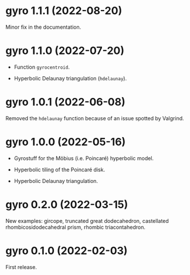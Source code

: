 # gyro 1.1.1 (2022-08-20)

Minor fix in the documentation.


# gyro 1.1.0 (2022-07-20)

- Function `gyrocentroid`.

- Hyperbolic Delaunay triangulation (`hdelaunay`).


# gyro 1.0.1 (2022-06-08)

Removed the `hdelaunay` function because of an issue spotted by Valgrind.


# gyro 1.0.0 (2022-05-16)

- Gyrostuff for the Möbius (i.e. Poincaré) hyperbolic model.

- Hyperbolic tiling of the Poincaré disk.

- Hyperbolic Delaunay triangulation.


# gyro 0.2.0 (2022-03-15)

New examples: gircope, truncated great dodecahedron, castellated rhombicosidodecahedral prism, rhombic triacontahedron.


# gyro 0.1.0 (2022-02-03)

First release.
